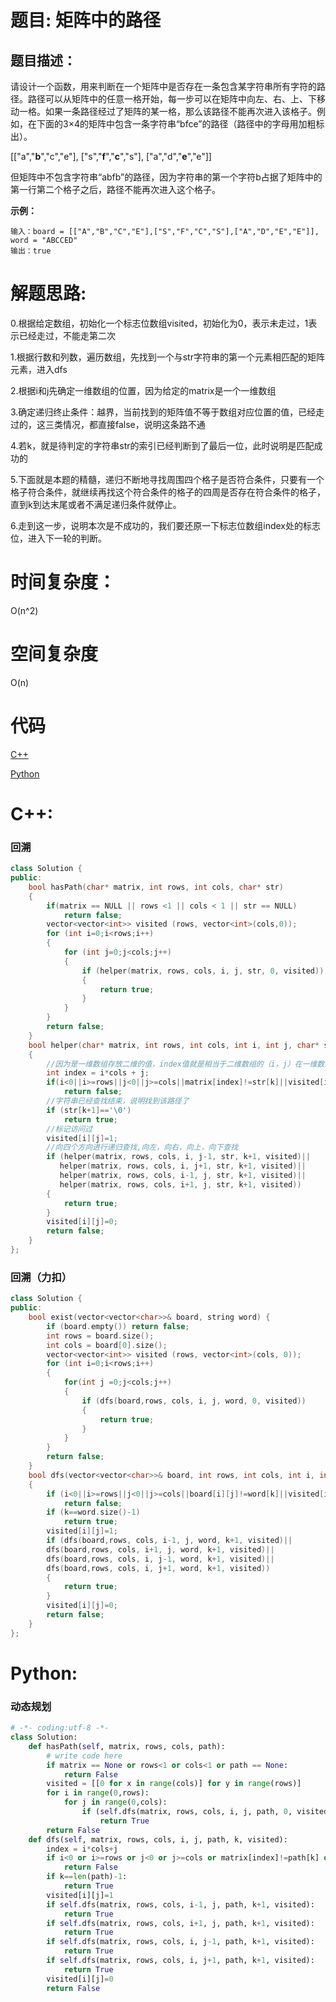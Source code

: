# 题目: 矩阵中的路径

## 题目描述：
请设计一个函数，用来判断在一个矩阵中是否存在一条包含某字符串所有字符的路径。路径可以从矩阵中的任意一格开始，每一步可以在矩阵中向左、右、上、下移动一格。如果一条路径经过了矩阵的某一格，那么该路径不能再次进入该格子。例如，在下面的3×4的矩阵中包含一条字符串“bfce”的路径（路径中的字母用加粗标出）。

[["a","**b**","c","e"],
["s","**f**","**c**","s"],
["a","d","**e**","e"]]

但矩阵中不包含字符串“abfb”的路径，因为字符串的第一个字符b占据了矩阵中的第一行第二个格子之后，路径不能再次进入这个格子。
  
  **示例：**
  ```
输入：board = [["A","B","C","E"],["S","F","C","S"],["A","D","E","E"]], word = "ABCCED"
输出：true
  ```
  
# 解题思路:
0.根据给定数组，初始化一个标志位数组visited，初始化为0，表示未走过，1表示已经走过，不能走第二次

1.根据行数和列数，遍历数组，先找到一个与str字符串的第一个元素相匹配的矩阵元素，进入dfs

2.根据i和j先确定一维数组的位置，因为给定的matrix是一个一维数组

3.确定递归终止条件：越界，当前找到的矩阵值不等于数组对应位置的值，已经走过的，这三类情况，都直接false，说明这条路不通

4.若k，就是待判定的字符串str的索引已经判断到了最后一位，此时说明是匹配成功的

5.下面就是本题的精髓，递归不断地寻找周围四个格子是否符合条件，只要有一个格子符合条件，就继续再找这个符合条件的格子的四周是否存在符合条件的格子，直到k到达末尾或者不满足递归条件就停止。

6.走到这一步，说明本次是不成功的，我们要还原一下标志位数组index处的标志位，进入下一轮的判断。
# 时间复杂度：
O(n^2)
# 空间复杂度
 O(n)
# 代码

[C++](./StringPathInMatrix.cpp)

[Python](./StringPathInMatrix.py)

# C++: 
###  回溯
```c++
class Solution {
public:
    bool hasPath(char* matrix, int rows, int cols, char* str)
    {
        if(matrix == NULL || rows <1 || cols < 1 || str == NULL)
            return false;
        vector<vector<int>> visited (rows, vector<int>(cols,0));
        for (int i=0;i<rows;i++)
        {
            for (int j=0;j<cols;j++)
            {
                if (helper(matrix, rows, cols, i, j, str, 0, visited))
                {
                    return true;
                }
            }
        }
        return false;
    }
    bool helper(char* matrix, int rows, int cols, int i, int j, char* str, int k, vector<vector<int>> &visited)
    {
        //因为是一维数组存放二维的值，index值就是相当于二维数组的（i，j）在一维数组的下标
        int index = i*cols + j;
        if(i<0||i>=rows||j<0||j>=cols||matrix[index]!=str[k]||visited[i][j]==1)
            return false;
        //字符串已经查找结束，说明找到该路径了
        if (str[k+1]=='\0')
            return true;
        //标记访问过
        visited[i][j]=1;
        //向四个方向进行递归查找,向左，向右，向上，向下查找
        if (helper(matrix, rows, cols, i, j-1, str, k+1, visited)||
           helper(matrix, rows, cols, i, j+1, str, k+1, visited)||
           helper(matrix, rows, cols, i-1, j, str, k+1, visited)||
           helper(matrix, rows, cols, i+1, j, str, k+1, visited))
        {
            return true;
        }
        visited[i][j]=0;
        return false;
    }
};
```
### 回溯（力扣）
```c++
class Solution {
public:
    bool exist(vector<vector<char>>& board, string word) {
        if (board.empty()) return false;
        int rows = board.size();
        int cols = board[0].size();
        vector<vector<int>> visited (rows, vector<int>(cols, 0));
        for (int i=0;i<rows;i++)
        {
            for(int j =0;j<cols;j++)
            {
                if (dfs(board,rows, cols, i, j, word, 0, visited))
                {
                    return true;
                }
            }
        }
        return false;
    }
    bool dfs(vector<vector<char>>& board, int rows, int cols, int i, int j, string word, int k, vector<vector<int>> &visited)
    {
        if (i<0||i>=rows||j<0||j>=cols||board[i][j]!=word[k]||visited[i][j]==1)
            return false;
        if (k==word.size()-1)
            return true;
        visited[i][j]=1;
        if (dfs(board,rows, cols, i-1, j, word, k+1, visited)||
        dfs(board,rows, cols, i+1, j, word, k+1, visited)||
        dfs(board,rows, cols, i, j-1, word, k+1, visited)||
        dfs(board,rows, cols, i, j+1, word, k+1, visited))
        {
            return true;
        }
        visited[i][j]=0;
        return false;
    }
};
```
# Python:
###  动态规划
```python
# -*- coding:utf-8 -*-
class Solution:
    def hasPath(self, matrix, rows, cols, path):
        # write code here
        if matrix == None or rows<1 or cols<1 or path == None:
            return False
        visited = [[0 for x in range(cols)] for y in range(rows)]
        for i in range(0,rows):
            for j in range(0,cols):
                if (self.dfs(matrix, rows, cols, i, j, path, 0, visited)):
                    return True
        return False
    def dfs(self, matrix, rows, cols, i, j, path, k, visited):
        index = i*cols+j
        if i<0 or i>=rows or j<0 or j>=cols or matrix[index]!=path[k] or visited[i][j]==1:
            return False
        if k==len(path)-1:
            return True
        visited[i][j]=1
        if self.dfs(matrix, rows, cols, i-1, j, path, k+1, visited):
            return True
        if self.dfs(matrix, rows, cols, i+1, j, path, k+1, visited):
            return True
        if self.dfs(matrix, rows, cols, i, j-1, path, k+1, visited):
            return True
        if self.dfs(matrix, rows, cols, i, j+1, path, k+1, visited):
            return True
        visited[i][j]=0
        return False
```
